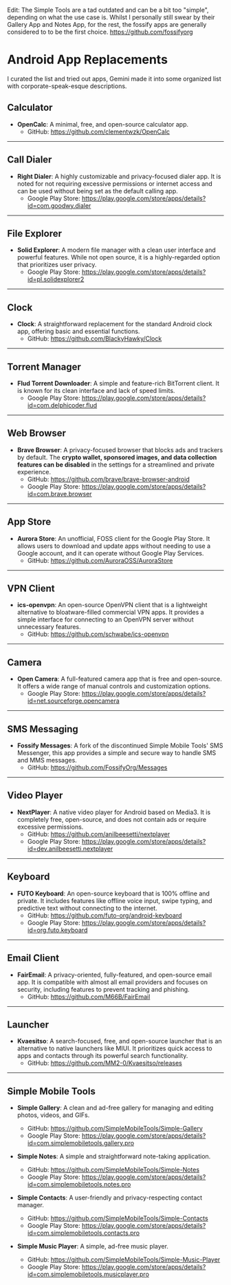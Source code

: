 Edit: The Simple Tools are a tad outdated and can be a bit too "simple", depending on what the use case is. Whilst I personally still swear by their Gallery App and Notes App, for the rest, the fossify apps are generally considered to to be the first choice. 
https://github.com/fossifyorg


# Android App Replacements

I curated the list and tried out apps, Gemini made it into some organized list with corporate-speak-esque descriptions.

## Calculator

- **OpenCalc**: A minimal, free, and open-source calculator app.
  - GitHub: https://github.com/clementwzk/OpenCalc

***

## Call Dialer

- **Right Dialer**: A highly customizable and privacy-focused dialer app. It is noted for not requiring excessive permissions or internet access and can be used without being set as the default calling app.
  - Google Play Store: https://play.google.com/store/apps/details?id=com.goodwy.dialer

***

## File Explorer

- **Solid Explorer**: A modern file manager with a clean user interface and powerful features. While not open source, it is a highly-regarded option that prioritizes user privacy.
  - Google Play Store: https://play.google.com/store/apps/details?id=pl.solidexplorer2

***

## Clock

- **Clock**: A straightforward replacement for the standard Android clock app, offering basic and essential functions.
  - GitHub: https://github.com/BlackyHawky/Clock

***

## Torrent Manager

- **Flud Torrent Downloader**: A simple and feature-rich BitTorrent client. It is known for its clean interface and lack of speed limits.
  - Google Play Store: https://play.google.com/store/apps/details?id=com.delphicoder.flud

***

## Web Browser

- **Brave Browser**: A privacy-focused browser that blocks ads and trackers by default. The **crypto wallet, sponsored images, and data collection features can be disabled** in the settings for a streamlined and private experience.
  - GitHub: https://github.com/brave/brave-browser-android
  - Google Play Store: https://play.google.com/store/apps/details?id=com.brave.browser

***

## App Store

- **Aurora Store**: An unofficial, FOSS client for the Google Play Store. It allows users to download and update apps without needing to use a Google account, and it can operate without Google Play Services.
  - GitHub: https://github.com/AuroraOSS/AuroraStore

***

## VPN Client

- **ics-openvpn**: An open-source OpenVPN client that is a lightweight alternative to bloatware-filled commercial VPN apps. It provides a simple interface for connecting to an OpenVPN server without unnecessary features.
  - GitHub: https://github.com/schwabe/ics-openvpn

***

## Camera

- **Open Camera**: A full-featured camera app that is free and open-source. It offers a wide range of manual controls and customization options.
  - Google Play Store: https://play.google.com/store/apps/details?id=net.sourceforge.opencamera

***

## SMS Messaging

- **Fossify Messages**: A fork of the discontinued Simple Mobile Tools' SMS Messenger, this app provides a simple and secure way to handle SMS and MMS messages.
  - GitHub: https://github.com/FossifyOrg/Messages

***

## Video Player

- **NextPlayer**: A native video player for Android based on Media3. It is completely free, open-source, and does not contain ads or require excessive permissions.
  - GitHub: https://github.com/anilbeesetti/nextplayer
  - Google Play Store: https://play.google.com/store/apps/details?id=dev.anilbeesetti.nextplayer

***

## Keyboard

- **FUTO Keyboard**: An open-source keyboard that is 100% offline and private. It includes features like offline voice input, swipe typing, and predictive text without connecting to the internet.
  - GitHub: https://github.com/futo-org/android-keyboard
  - Google Play Store: https://play.google.com/store/apps/details?id=org.futo.keyboard

***

## Email Client

- **FairEmail**: A privacy-oriented, fully-featured, and open-source email app. It is compatible with almost all email providers and focuses on security, including features to prevent tracking and phishing.
  - GitHub: https://github.com/M66B/FairEmail

***

## Launcher

- **Kvaesitso**: A search-focused, free, and open-source launcher that is an alternative to native launchers like MIUI. It prioritizes quick access to apps and contacts through its powerful search functionality.
  - GitHub: https://github.com/MM2-0/Kvaesitso/releases

***

## Simple Mobile Tools

- **Simple Gallery**: A clean and ad-free gallery for managing and editing photos, videos, and GIFs.
  - GitHub: https://github.com/SimpleMobileTools/Simple-Gallery
  - Google Play Store: https://play.google.com/store/apps/details?id=com.simplemobiletools.gallery.pro

- **Simple Notes**: A simple and straightforward note-taking application.
  - GitHub: https://github.com/SimpleMobileTools/Simple-Notes
  - Google Play Store: https://play.google.com/store/apps/details?id=com.simplemobiletools.notes.pro

- **Simple Contacts**: A user-friendly and privacy-respecting contact manager.
  - GitHub: https://github.com/SimpleMobileTools/Simple-Contacts
  - Google Play Store: https://play.google.com/store/apps/details?id=com.simplemobiletools.contacts.pro

- **Simple Music Player**: A simple, ad-free music player.
  - GitHub: https://github.com/SimpleMobileTools/Simple-Music-Player
  - Google Play Store: https://play.google.com/store/apps/details?id=com.simplemobiletools.musicplayer.pro
